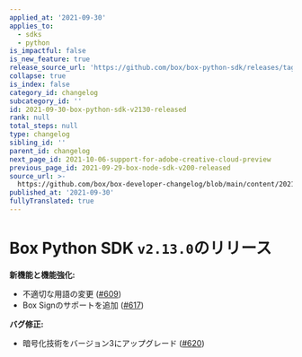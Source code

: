 ```yaml
---
applied_at: '2021-09-30'
applies_to:
  - sdks
  - python
is_impactful: false
is_new_feature: true
release_source_url: 'https://github.com/box/box-python-sdk/releases/tag/v2.13.0'
collapse: true
is_index: false
category_id: changelog
subcategory_id: ''
id: 2021-09-30-box-python-sdk-v2130-released
rank: null
total_steps: null
type: changelog
sibling_id: ''
parent_id: changelog
next_page_id: 2021-10-06-support-for-adobe-creative-cloud-preview
previous_page_id: 2021-09-29-box-node-sdk-v200-released
source_url: >-
  https://github.com/box/box-developer-changelog/blob/main/content/2021/09-30-box-python-sdk-v2130-released.md
published_at: '2021-09-30'
fullyTranslated: true
---
```

# Box Python SDK `v2.13.0`のリリース

**新機能と機能強化:**

* 不適切な用語の変更 ([#609][1])
* Box Signのサポートを追加 ([#617][2])

**バグ修正:**

* 暗号化技術をバージョン3にアップグレード ([#620][3])

[1]: https://github.com/box/box-python-sdk/pull/609

[2]: https://github.com/box/box-python-sdk/pull/617

[3]: https://github.com/box/box-python-sdk/pull/620
